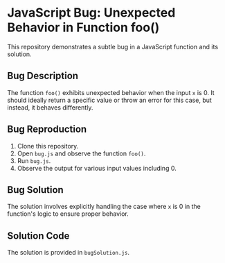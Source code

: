 # JavaScript Bug: Unexpected Behavior in Function foo()

This repository demonstrates a subtle bug in a JavaScript function and its solution.

## Bug Description

The function `foo()` exhibits unexpected behavior when the input `x` is 0. It should ideally return a specific value or throw an error for this case, but instead, it behaves differently. 

## Bug Reproduction

1. Clone this repository.
2. Open `bug.js` and observe the function `foo()`.
3. Run `bug.js`.
4. Observe the output for various input values including 0.

## Bug Solution

The solution involves explicitly handling the case where `x` is 0 in the function's logic to ensure proper behavior.

## Solution Code

The solution is provided in `bugSolution.js`.
